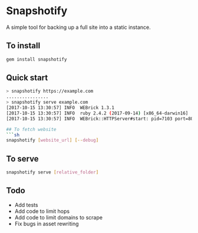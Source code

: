 # Snapshotify

A simple tool for backing up a full site into a static instance.

## To install
```sh
gem install snapshotify
```

## Quick start
```sh
> snapshotify https://example.com
................
> snapshotify serve example.com
[2017-10-15 13:30:57] INFO  WEBrick 1.3.1
[2017-10-15 13:30:57] INFO  ruby 2.4.2 (2017-09-14) [x86_64-darwin16]
[2017-10-15 13:30:57] INFO  WEBrick::HTTPServer#start: pid=7103 port=8000

## To fetch website
```sh
snapshotify [website_url] [--debug]
```

## To serve
```sh
snapshotify serve [relative_folder]
```

## Todo

* Add tests
* Add code to limit hops
* Add code to limit domains to scrape
* Fix bugs in asset rewriting
